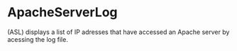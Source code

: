 # ApacheServerLog
(ASL) displays a list of IP adresses that have accessed an Apache server by acessing the log file.
